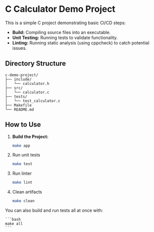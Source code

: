 # C Calculator Demo Project

This is a simple C project demonstrating basic CI/CD steps:

- **Build:** Compiling source files into an executable.
- **Unit Testing:** Running tests to validate functionality.
- **Linting:** Running static analysis (using cppcheck) to catch potential issues.

## Directory Structure

```
c-demo-project/
├── include/
│   └── calculator.h
├── src/
│   └── calculator.c
├── tests/
│   └── test_calculator.c
├── Makefile
└── README.md
```

## How to Use

1. **Build the Project:**

   ```bash
   make app

2. Run unit tests

    ```bash
    make test
    ```

3. Run linter

    ```bash
    make lint
    ```

4. Clean artifacts

    ```bash
    make clean

You can also build and run tests all at once with:

    ```bash
    make all
    ```
